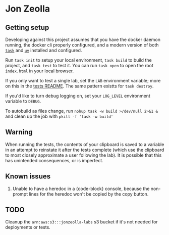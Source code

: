 # Jon Zeolla

## Getting setup

Developing against this project assumes that you have the docker daemon running, the docker cli properly configured, and a modern version of both
[`task`](https://taskfile.dev/installation/) and [`uv`](https://docs.astral.sh/uv/getting-started/installation/) installed and configured.

Run `task init` to setup your local environment, `task build` to build the project, and `task test` to test it. You can run `task open` to open the root
`index.html` in your local browser.

If you only want to test a single lab, set the `LAB` environment variable; more on this in the [tests README](./tests/README.md#configuring-tests). The same
pattern existts for `task destroy`.

If you'd like to turn debug logging on, set your `LOG_LEVEL` environment variable to `DEBUG`.

To autobuild as files change, run `nohup task -w build >/dev/null 2>&1 &` and clean up the job with `pkill -f 'task -w build'`

## Warning

When running the tests, the contents of your clipboard is saved to a variable in an attempt to reinstate it after the tests complete (which use the clipboard to
most closely approximate a user following the lab). It is possible that this has unintended consequences, or is imperfect.

## Known issues

1. Unable to have a heredoc in a {code-block} console, because the non-prompt lines for the heredoc won't be copied by the copy button.

## TODO

Cleanup the `arn:aws:s3:::jonzeolla-labs` s3 bucket if it's not needed for deployments or tests.
